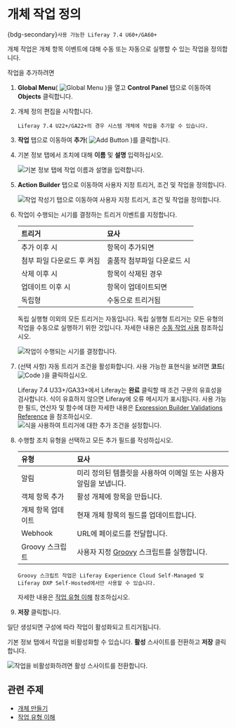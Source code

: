 # 개체 작업 정의

{bdg-secondary}`사용 가능한 Liferay 7.4 U60+/GA60+`

개체 작업은 개체 항목 이벤트에 대해 수동 또는 자동으로 실행할 수 있는 작업을 정의합니다.

작업을 추가하려면

1. **Global Menu**( ![Global Menu](../../../../images/icon-applications-menu.png) )을 열고 **Control Panel** 탭으로 이동하여 **Objects** 클릭합니다.

1. 개체 정의 편집을 시작합니다.

   ```{note}
   Liferay 7.4 U22+/GA22+의 경우 시스템 개체에 작업을 추가할 수 있습니다.
   ```

1. **작업** 탭으로 이동하여 **추가**( ![Add Button](../../../../images/icon-add.png) )를 클릭합니다.

1. 기본 정보 탭에서 조치에 대해 **이름** 및 **설명** 입력하십시오.

   ![기본 정보 탭에 작업 이름과 설명을 입력합니다.](./defining-object-actions/images/01.png)

1. **Action Builder** 탭으로 이동하여 사용자 지정 트리거, 조건 및 작업을 정의합니다.

   ![작업 작성기 탭으로 이동하여 사용자 지정 트리거, 조건 및 작업을 정의합니다.](./defining-object-actions/images/02.png)

1. 작업이 수행되는 시기를 결정하는 트리거 이벤트를 지정합니다.

   | 트리거             | 묘사              |
   |:--------------- |:--------------- |
   | 추가 이후 시         | 항목이 추가되면        |
   | 첨부 파일 다운로드 후 켜짐 | 출품작 첨부파일 다운로드 시 |
   | 삭제 이후 시         | 항목이 삭제된 경우      |
   | 업데이트 이후 시       | 항목이 업데이트되면      |
   | 독립형             | 수동으로 트리거됨       |

   독립 실행형 이외의 모든 트리거는 자동입니다. 독립 실행형 트리거는 모든 유형의 작업을 수동으로 실행하기 위한 것입니다. 자세한 내용은 [수동 작업 사용](./using-manual-actions.md) 참조하십시오.

   ![작업이 수행되는 시기를 결정합니다.](./defining-object-actions/images/03.png)

1. (선택 사항) 자동 트리거 조건을 활성화합니다. 사용 가능한 표현식을 보려면 **코드**( ![Code](../../../../images/icon-code.png) )을 클릭하십시오.

   Liferay 7.4 U33+/GA33+에서 Liferay는 **완료** 클릭할 때 조건 구문의 유효성을 검사합니다. 식이 유효하지 않으면 Liferay에 오류 메시지가 표시됩니다. 사용 가능한 필드, 연산자 및 함수에 대한 자세한 내용은 [Expression Builder Validations Reference](../validations/expression-builder-validations-reference.md) 을 참조하십시오. <!--TASK: See \[Using Action Conditions\]() for more information. --> ![식을 사용하여 트리거에 대한 추가 조건을 설정합니다.](./defining-object-actions/images/04.png)

1. 수행할 조치 유형을 선택하고 모든 추가 필드를 작성하십시오.

   | 유형          | 묘사                                                     |
   |:----------- |:------------------------------------------------------ |
   | 알림          | 미리 정의된 템플릿을 사용하여 이메일 또는 사용자 알림을 보냅니다.                  |
   | 객체 항목 추가    | 활성 개체에 항목을 만듭니다.                                       |
   | 개체 항목 업데이트  | 현재 개체 항목의 필드를 업데이트합니다.                                 |
   | Webhook     | URL에 페이로드를 전달합니다.                                      |
   | Groovy 스크립트 | 사용자 지정 [Groovy](https://groovy-lang.org/) 스크립트를 실행합니다. |

   ```{important}
   Groovy 스크립트 작업은 Liferay Experience Cloud Self-Managed 및 Liferay DXP Self-Hosted에서만 사용할 수 있습니다.
   ```

   자세한 내용은 [작업 유형 이해](./understanding-action-types.md#understanding-action-types) 참조하십시오.

1. **저장** 클릭합니다.

일단 생성되면 구성에 따라 작업이 활성화되고 트리거됩니다.

기본 정보 탭에서 작업을 비활성화할 수 있습니다. **활성** 스사이트를 전환하고 **저장** 클릭합니다.

![작업을 비활성화하려면 활성 스사이트를 전환합니다.](./defining-object-actions/images/05.png)

## 관련 주제

* [개체 만들기](../creating-objects.md)
* [작업 유형 이해](./understanding-action-types.md)
